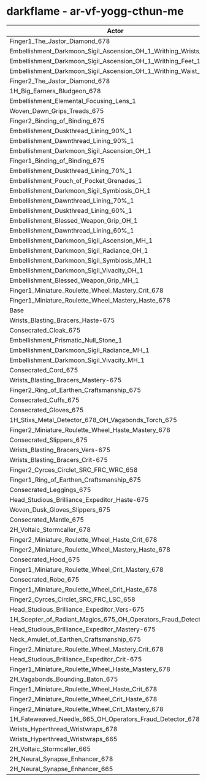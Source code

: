 # darkflame - ar-vf-yogg-cthun-me
| Actor | DPS | Increase |
|---|:---:|:---:|
|Finger1_The_Jastor_Diamond_678|2285070|1.17%|
|Embellishment_Darkmoon_Sigil_Ascension_OH_1_Writhing_Wrists_1|2283044|1.08%|
|Embellishment_Darkmoon_Sigil_Ascension_OH_1_Writhing_Feet_1|2282709|1.07%|
|Embellishment_Darkmoon_Sigil_Ascension_OH_1_Writhing_Waist_1|2282469|1.06%|
|Finger2_The_Jastor_Diamond_678|2277677|0.84%|
|1H_Big_Earners_Bludgeon_678|2277249|0.82%|
|Embellishment_Elemental_Focusing_Lens_1|2276448|0.79%|
|Woven_Dawn_Grips_Treads_675|2275598|0.75%|
|Finger2_Binding_of_Binding_675|2273065|0.64%|
|Embellishment_Duskthread_Lining_90%_1|2272534|0.62%|
|Embellishment_Dawnthread_Lining_90%_1|2271833|0.59%|
|Embellishment_Darkmoon_Sigil_Ascension_OH_1|2271736|0.58%|
|Finger1_Binding_of_Binding_675|2269978|0.50%|
|Embellishment_Duskthread_Lining_70%_1|2269734|0.49%|
|Embellishment_Pouch_of_Pocket_Grenades_1|2269026|0.46%|
|Embellishment_Darkmoon_Sigil_Symbiosis_OH_1|2268820|0.45%|
|Embellishment_Dawnthread_Lining_70%_1|2268706|0.45%|
|Embellishment_Duskthread_Lining_60%_1|2267274|0.38%|
|Embellishment_Blessed_Weapon_Grip_OH_1|2266318|0.34%|
|Embellishment_Dawnthread_Lining_60%_1|2266039|0.33%|
|Embellishment_Darkmoon_Sigil_Ascension_MH_1|2265611|0.31%|
|Embellishment_Darkmoon_Sigil_Radiance_OH_1|2263541|0.22%|
|Embellishment_Darkmoon_Sigil_Symbiosis_MH_1|2263429|0.21%|
|Embellishment_Darkmoon_Sigil_Vivacity_OH_1|2263173|0.20%|
|Embellishment_Blessed_Weapon_Grip_MH_1|2259848|0.05%|
|Finger1_Miniature_Roulette_Wheel_Mastery_Crit_678|2259239|0.03%|
|Finger1_Miniature_Roulette_Wheel_Mastery_Haste_678|2258945|0.01%|
|Base|2258619|0.00%|
|Wrists_Blasting_Bracers_Haste-675|2258145|-0.02%|
|Consecrated_Cloak_675|2257919|-0.03%|
|Embellishment_Prismatic_Null_Stone_1|2257478|-0.05%|
|Embellishment_Darkmoon_Sigil_Radiance_MH_1|2257411|-0.05%|
|Embellishment_Darkmoon_Sigil_Vivacity_MH_1|2257408|-0.05%|
|Consecrated_Cord_675|2257029|-0.07%|
|Wrists_Blasting_Bracers_Mastery-675|2256061|-0.11%|
|Finger2_Ring_of_Earthen_Craftsmanship_675|2255899|-0.12%|
|Consecrated_Cuffs_675|2255652|-0.13%|
|Consecrated_Gloves_675|2255223|-0.15%|
|1H_Stixs_Metal_Detector_678_OH_Vagabonds_Torch_675|2254836|-0.17%|
|Finger2_Miniature_Roulette_Wheel_Haste_Mastery_678|2254717|-0.17%|
|Consecrated_Slippers_675|2254435|-0.19%|
|Wrists_Blasting_Bracers_Vers-675|2254353|-0.19%|
|Wrists_Blasting_Bracers_Crit-675|2254257|-0.19%|
|Finger2_Cyrces_Circlet_SRC_FRC_WRC_658|2253841|-0.21%|
|Finger1_Ring_of_Earthen_Craftsmanship_675|2253602|-0.22%|
|Consecrated_Leggings_675|2253358|-0.23%|
|Head_Studious_Brilliance_Expeditor_Haste-675|2252776|-0.26%|
|Woven_Dusk_Gloves_Slippers_675|2252533|-0.27%|
|Consecrated_Mantle_675|2252431|-0.27%|
|2H_Voltaic_Stormcaller_678|2252286|-0.28%|
|Finger2_Miniature_Roulette_Wheel_Haste_Crit_678|2252202|-0.28%|
|Finger2_Miniature_Roulette_Wheel_Mastery_Haste_678|2251668|-0.31%|
|Consecrated_Hood_675|2251470|-0.32%|
|Finger1_Miniature_Roulette_Wheel_Crit_Mastery_678|2250964|-0.34%|
|Consecrated_Robe_675|2250028|-0.38%|
|Finger1_Miniature_Roulette_Wheel_Crit_Haste_678|2248557|-0.45%|
|Finger2_Cyrces_Circlet_SRC_FRC_LSC_658|2248174|-0.46%|
|Head_Studious_Brilliance_Expeditor_Vers-675|2247696|-0.48%|
|1H_Scepter_of_Radiant_Magics_675_OH_Operators_Fraud_Detector_678|2247634|-0.49%|
|Head_Studious_Brilliance_Expeditor_Mastery-675|2246389|-0.54%|
|Neck_Amulet_of_Earthen_Craftsmanship_675|2246252|-0.55%|
|Finger2_Miniature_Roulette_Wheel_Mastery_Crit_678|2246207|-0.55%|
|Head_Studious_Brilliance_Expeditor_Crit-675|2245121|-0.60%|
|Finger1_Miniature_Roulette_Wheel_Haste_Mastery_678|2243468|-0.67%|
|2H_Vagabonds_Bounding_Baton_675|2243342|-0.68%|
|Finger1_Miniature_Roulette_Wheel_Haste_Crit_678|2240533|-0.80%|
|Finger2_Miniature_Roulette_Wheel_Crit_Haste_678|2239027|-0.87%|
|Finger2_Miniature_Roulette_Wheel_Crit_Mastery_678|2237742|-0.92%|
|1H_Fateweaved_Needle_665_OH_Operators_Fraud_Detector_678|2228144|-1.35%|
|Wrists_Hyperthread_Wristwraps_678|2224737|-1.50%|
|Wrists_Hyperthread_Wristwraps_665|2216327|-1.87%|
|2H_Voltaic_Stormcaller_665|2183283|-3.34%|
|2H_Neural_Synapse_Enhancer_678|2150415|-4.79%|
|2H_Neural_Synapse_Enhancer_665|2092182|-7.37%|
